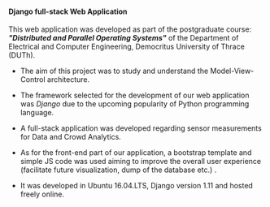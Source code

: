 #### Django full-stack Web Application

This web application was developed as part of the postgraduate course: ***"Distributed and Parallel Operating Systems"*** of the Department of Electrical and Computer Engineering, Democritus University of Thrace (DUTh).


* The aim of this project was to study and understand the Model-View-Control architecture. 
* The framework selected for the development of our web application was *Django* due to the upcoming popularity of Python programming language. 
* A full-stack application was developed regarding sensor measurements for Data and Crowd Analytics.
* As for the front-end part of our application, a bootstrap template and simple JS code was used aiming to improve the overall user experience (facilitate future visualization, dump of the database etc.) .

* It was developed in Ubuntu 16.04.LTS, Django version 1.11 and hosted freely online.
